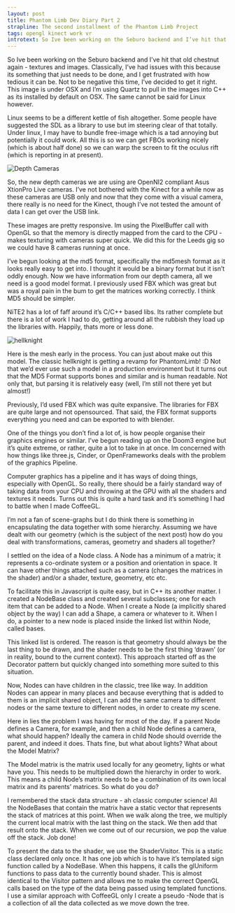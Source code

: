 ```yaml
---
layout: post
title: Phantom Limb Dev Diary Part 2
strapline: The second installment of the Phantom Limb Project
tags: opengl kinect work vr
introtext: So Ive been working on the Seburo backend and I’ve hit that old chestnut again - textures and images. Classically, I’ve had issues with this because its something that just needs to be done, and I get frustrated with how tedious it can be.
---
```


So Ive been working on the Seburo backend and I’ve hit that old chestnut again - textures and images. Classically, I’ve had issues with this because its something that just needs to be done, and I get frustrated with how tedious it can be. Not to be negative this time, I’ve decided to get it right. This image is under OSX and I’m using Quartz to pull in the images into C++ as its installed by default on OSX. The same cannot be said for Linux however.

Linux seems to be a different kettle of fish altogether. Some people have suggested the SDL as a library to use but im steering clear of that totally. Under linux, I may have to bundle free-image which is a tad annoying but potentially it could work. All this is so we can get FBOs working nicely (which is about half done) so we can warp the screen to fit the oculus rift (which is reporting in at present).

![Depth Cameras](http://media.tumblr.com/e640e7739d6fe867a3406c9db8f32f2d/tumblr_inline_mvdzigPMKd1rjqjsc.png)

So, the new depth cameras we are using are OpenNI2 compliant Asus XtionPro Live cameras. I’ve not bothered with the Kinect for a while now as these cameras are USB only and now that they come with a visual camera, there really is no need for the Kinect, though I’ve not tested the amount of data I can get over the USB link.

These images are pretty responsive. Im using the PixelBuffer call with OpenGL so that the memory is directly mapped from the card to the CPU - makes texturing with cameras super quick. We did this for the Leeds gig so we could have 8 cameras running at once.

I’ve begun looking at the md5 format, specifically the md5mesh format as it looks really easy to get into. I thought it would be a binary format but it isn’t oddly enough. Now we have information from our depth camera, all we need is a good model format. I previously used FBX which was great but was a royal pain in the bum to get the matrices working correctly. I think MD5 should be simpler.

NiTE2 has a lot of faff around it’s C/C++ based libs. Its rather complete but there is a lot of work I had to do, getting around all the rubbish they load up the libraries with. Happily, thats more or less done.

![hellknight](http://media.tumblr.com/b1f1f3f1404b3f35a20cad46393daf34/tumblr_inline_mvqwnquFAk1rjqjsc.png)

Here is the mesh early in the process. You can just about make out this model. The classic hellknight is getting a revamp for PhantomLimb! :D Not that we’d ever use such a model in a production environment but it turns out that the MD5 Format supports bones and similar and is human readable. Not only that, but parsing it is relatively easy (well, I’m still not there yet but almost!)

Previously, I’d used FBX which was quite expansive. The libraries for FBX are quite large and not opensourced. That said, the FBX format supports everything you need and can be exported to with blender.


One of the things you don’t find a lot of, is how people organise their graphics engines or similar. I’ve begun reading up on the Doom3 engine but it’s quite extreme, or rather, quite a lot to take in at once. Im concerned with how things like three.js, Cinder, or OpenFrameworks deals with the problem of the graphics Pipeline.

Computer graphics has a pipeline and it has ways of doing things, especially with OpenGL. So really, there should be a fairly standard way of taking data from your CPU and throwing at the GPU with all the shaders and textures it needs. Turns out this is quite a hard task and it’s something I had to battle when I made CoffeeGL.

I’m not a fan of scene-graphs but I do think there is something in encapsulating the data together with some hierarchy. Assuming we have dealt with our geometry (which is the subject of the next post) how do you deal with transformations, cameras, geometry and shaders all together?

I settled on the idea of a Node class. A Node has a minimum of a matrix; it represents a co-ordinate system or a position and orientation in space. It can have other things attached such as a camera (changes the matrices in the shader) and/or a shader, texture, geometry, etc etc.

To facilitate this in Javascript is quite easy, but in C++ its another matter. I created a NodeBase class and created several subclasses; one for each item that can be added to a Node. When I create a Node (a implicitly shared object by the way) I can add a Shape, a camera or whatever to it. When I do, a pointer to a new node is placed inside the linked list within Node, called bases. 

This linked list is ordered. The reason is that geometry should always be the last thing to be drawn, and the shader needs to be the first thing ‘drawn’ (or in reality, bound to the current context). This approach started off as the Decorator pattern but quickly changed into something more suited to this situation.

Now, Nodes can have children in the classic, tree like way. In addition Nodes can appear in many places and because everything that is added to them is an implicit shared object, I can add the same camera to different nodes or the same texture to different nodes, in order to create my scene.

Here in lies the problem I was having for most of the day. If a parent Node defines a Camera, for example, and then a child Node defines a camera, what should happen? Ideally the camera in child Node should override the parent, and indeed it does. Thats fine, but what about lights? What about the Model Matrix?

The Model matrix is the matrix used locally for any geometry, lights or what have you. This needs to be multiplied down the hierarchy in order to work. This means a child Node’s matrix needs to be a combination of its own local matrix and its parents’ matrices. So what do you do?

I remembered the stack data structure - ah classic computer science! All the NodeBases that contain the matrix have a static vector that represents the stack of matrices at this point. When we walk along the tree, we multiply the current local matrix with the last thing on the stack. We then add that result onto the stack. When we come out of our recursion, we pop the value off the stack. Job done!

To present the data to the shader, we use the ShaderVisitor. This is a static class declared only once. It has one job which is to have it’s templated sign function called by a NodeBase. When this happens, it calls the glUniform functions to pass data to the currently bound shader. This is almost identical to the Visitor pattern and allows me to make the correct OpenGL calls based on the type of the data being passed using templated functions. I use a similar approach with CoffeeGL only I create a pseudo -Node that is a collection of all the data collected as we move down the tree.
